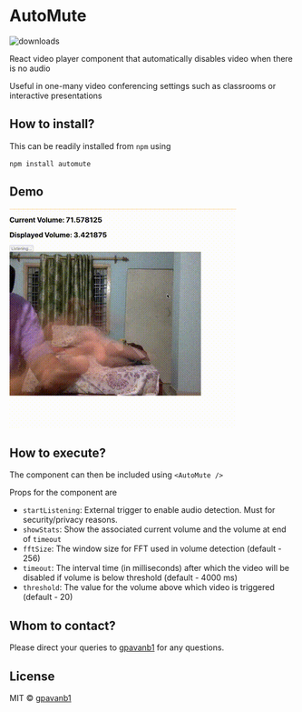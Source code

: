 # AutoMute
![downloads](https://img.shields.io/npm/dy/automute)

React video player component that automatically disables video when there is no audio

Useful in one-many video conferencing settings such as classrooms or interactive presentations

## How to install?

This can be readily installed from `npm` using
```
npm install automute
```

## Demo
![Demo](./sample/automute_demo.gif)

## How to execute?

The component can then be included using `<AutoMute />`

Props for the component are
* `startListening`: External trigger to enable audio detection. Must for security/privacy reasons.
* `showStats`: Show the associated current volume and the volume at end of `timeout`
* `fftSize`: The window size for FFT used in volume detection (default - 256)
* `timeout`: The interval time (in milliseconds) after which the video will be disabled if volume is below threshold (default - 4000 ms)
* `threshold`: The value for the volume above which video is triggered (default - 20)


## Whom to contact?

Please direct your queries to [gpavanb1](http://github.com/gpavanb1)
for any questions.

## License

MIT © [gpavanb1](https://github.com/gpavanb1)
